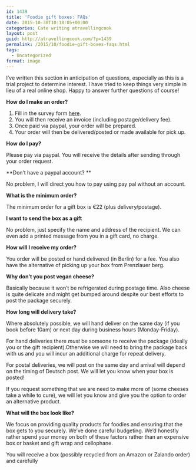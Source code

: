 ```yaml
---
id: 1439
title: 'Foodie gift boxes: FAQs'
date: 2015-10-30T10:18:05+00:00
categories: Cate writing atravellingcook
layout: post
guid: http://atravellingcook.com/?p=1439
permalink: /2015/10/foodie-gift-boxes-faqs.html
tags:
  - Uncategorized
format: image
---
```

I&#8217;ve written this section in anticipation of questions, especially as this is a trial project to determine interest. I have tried to keep things very simple in lieu of a real online shop. Happy to answer further questions of course!

**How do I make an order?**

  1. Fill in the survey form [here](https://docs.google.com/forms/d/1FhpefEhbsJrLObpX4wvk-PI2TlxwhjzPK1OStJnjr8o/viewform).
  2. You will then receive an invoice (including postage/delivery fee).
  3. Once paid via paypal, your order will be prepared.
  4. Your order will then be delivered/posted or made available for pick up.

**How do I pay?**
  
Please pay via paypal. You will receive the details after sending through your order request.

**Don&#8217;t have a paypal account? **
  
No problem, I will direct you how to pay using pay pal without an account.

**What is the minimum order?**
  
The minimum order for a gift box is €22 (plus delivery/postage).

**I want to send the box as a gift**
  
No problem, just specify the name and address of the recipient. We can even add a printed message from you in a gift card, no charge.

**How will I receive my order?**
  
You order will be posted or hand delivered (in Berlin) for a fee. You also have the alternative of picking up your box from Prenzlauer berg.

**Why don&#8217;t you post vegan cheese?**
  
Basically because it won&#8217;t be refrigerated during postage time. Also cheese is quite delicate and might get bumped around despite our best efforts to post the package securely.

**How long will delivery take?**
  
Where absolutely possible, we will hand deliver on the same day (if you book before 10am) or next day during business hours (Monday-Friday).

For hand deliveries there _must_ be someone to receive the package (ideally you or the gift recipient).Otherwise we will need to bring the package back with us and you will incur an additional charge for repeat delivery.

For postal deliveries, we will post on the same day and arrival will depend on the timing of Deutsch post. We will let you know when your box is posted!

If you request something that we are need to make more of (some cheeses take a while to cure), we will let you know and give you the option to order an alternative product.

**What will the box look like?**
  
We focus on providing quality products for foodies and ensuring that the box gets to you securely. We&#8217;ve done careful budgeting. We&#8217;d honestly rather spend your money on both of these factors rather than an expensive box or basket and gift wrap and cellophane.

You will receive a box (possibly recycled from an Amazon or Zalando order) and carefully